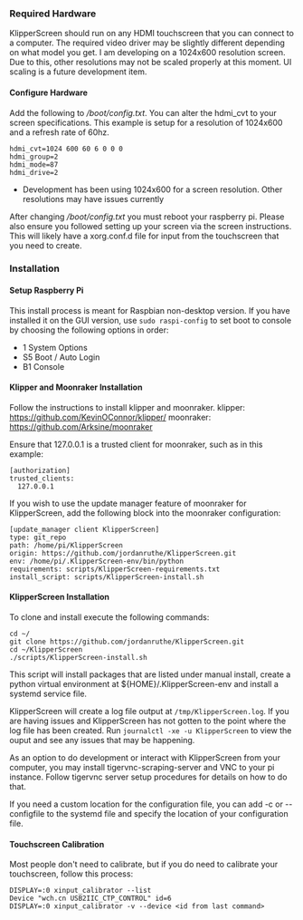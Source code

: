 ### Required Hardware
KlipperScreen should run on any HDMI touchscreen that you can connect to a computer. The required video driver may
be slightly different depending on what model you get. I am developing on a 1024x600 resolution screen. Due to this,
other resolutions may not be scaled properly at this moment. UI scaling is a future development item.

#### Configure Hardware

Add the following to _/boot/config.txt_. You can alter the hdmi_cvt to your screen specifications. This example is setup
for a resolution of 1024x600 and a refresh rate of 60hz.
```
hdmi_cvt=1024 600 60 6 0 0 0
hdmi_group=2
hdmi_mode=87
hdmi_drive=2
```
* Development has been using 1024x600 for a screen resolution. Other resolutions may have issues currently

After changing _/boot/config.txt_ you must reboot your raspberry pi. Please also ensure you followed setting up your screen via the screen instructions. This will likely have a xorg.conf.d file for input from the touchscreen that you need to create.

### Installation

#### Setup Raspberry Pi
This install process is meant for Raspbian non-desktop version. If you have installed it on the GUI version, use
`sudo raspi-config` to set boot to console by choosing the following options in order:
* 1 System Options
* S5 Boot / Auto Login
* B1 Console

#### Klipper and Moonraker Installation

Follow the instructions to install klipper and moonraker.
klipper: https://github.com/KevinOConnor/klipper/
moonraker: https://github.com/Arksine/moonraker

Ensure that 127.0.0.1 is a trusted client for moonraker, such as in this example:
```
[authorization]
trusted_clients:
  127.0.0.1
```

If you wish to use the update manager feature of moonraker for KlipperScreen, add the following block into the moonraker
configuration:
```
[update_manager client KlipperScreen]
type: git_repo
path: /home/pi/KlipperScreen
origin: https://github.com/jordanruthe/KlipperScreen.git
env: /home/pi/.KlipperScreen-env/bin/python
requirements: scripts/KlipperScreen-requirements.txt
install_script: scripts/KlipperScreen-install.sh
```

#### KlipperScreen Installation
To clone and install execute the following commands:
```
cd ~/
git clone https://github.com/jordanruthe/KlipperScreen.git
cd ~/KlipperScreen
./scripts/KlipperScreen-install.sh
```

This script will install packages that are listed under manual install, create a python virtual environment at
${HOME}/.KlipperScreen-env and install a systemd service file.

KlipperScreen will create a log file output at `/tmp/KlipperScreen.log`. If you are having issues and KlipperScreen has
not gotten to the point where the log file has been created. Run `journalctl -xe -u KlipperScreen` to view the ouput and
see any issues that may be happening.

As an option to do development or interact with KlipperScreen from your computer, you may install tigervnc-scraping-server and VNC to your pi instance. Follow tigervnc server setup procedures for details on how to do that.

If you need a custom location for the configuration file, you can add -c or --configfile to the systemd file and specify
the location of your configuration file.

#### Touchscreen Calibration
Most people don't need to calibrate, but if you do need to calibrate your touchscreen, follow this process:

```
DISPLAY=:0 xinput_calibrator --list
Device "wch.cn USB2IIC_CTP_CONTROL" id=6
DISPLAY=:0 xinput_calibrator -v --device <id from last command>
```

